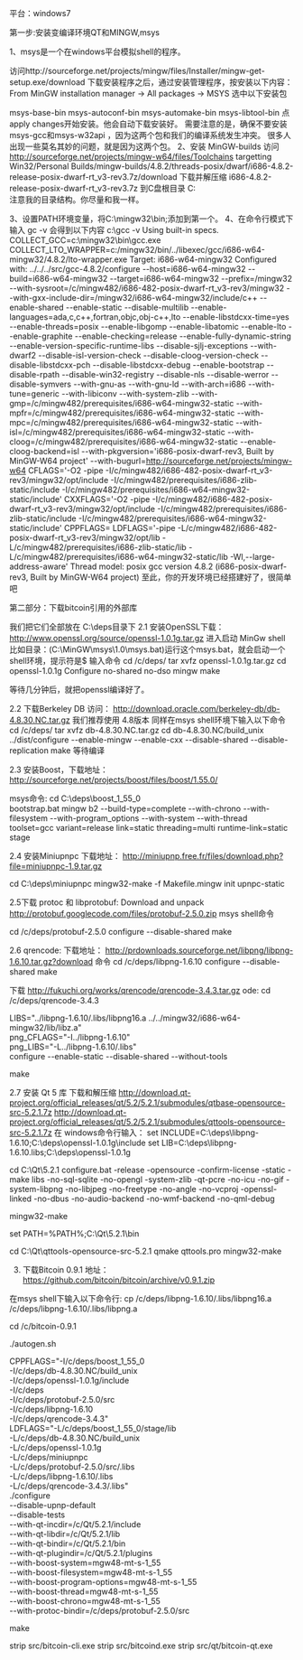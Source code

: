 平台：windows7

第一步:安装变编译环境QT和MINGW,msys

1、msys是一个在windows平台模拟shell的程序。
   
访问http://sourceforge.net/projects/mingw/files/Installer/mingw-get-setup.exe/download
下载安装程序之后，通过安装管理程序，按安装以下内容：
From MinGW installation manager -> All packages -> MSYS
选中以下安装包

msys-base-bin
msys-autoconf-bin
msys-automake-bin
msys-libtool-bin
点 apply changes开始安装。他会自动下载安装好。
需要注意的是，确保不要安装msys-gcc和msys-w32api ，因为这两个包和我们的编译系统发生冲突。
很多人出现一些莫名其妙的问题，就是因为这两个包。
2、安装 MinGW-builds
 访问
http://sourceforge.net/projects/mingw-w64/files/Toolchains targetting Win32/Personal Builds/mingw-builds/4.8.2/threads-posix/dwarf/i686-4.8.2-release-posix-dwarf-rt_v3-rev3.7z/download
下载并解压缩 i686-4.8.2-release-posix-dwarf-rt_v3-rev3.7z 到C盘根目录  C:\
注意我的目录结构。你尽量和我一样。

3、设置PATH环境变量，将C:\mingw32\bin;添加到第一个。
4、在命令行模式下输入 gc -v 会得到以下内容
c:\gcc -v
Using built-in specs.
COLLECT_GCC=c:\mingw32\bin\gcc.exe
COLLECT_LTO_WRAPPER=c:/mingw32/bin/../libexec/gcc/i686-w64-mingw32/4.8.2/lto-wrapper.exe
Target: i686-w64-mingw32
Configured with: ../../../src/gcc-4.8.2/configure --host=i686-w64-mingw32 --build=i686-w64-mingw32 --target=i686-w64-mingw32 --prefix=/mingw32 --with-sysroot=/c/mingw482/i686-482-posix-dwarf-rt_v3-rev3/mingw32 --with-gxx-include-dir=/mingw32/i686-w64-mingw32/include/c++ --enable-shared --enable-static --disable-multilib --enable-languages=ada,c,c++,fortran,objc,obj-c++,lto --enable-libstdcxx-time=yes --enable-threads=posix --enable-libgomp --enable-libatomic --enable-lto --enable-graphite --enable-checking=release --enable-fully-dynamic-string --enable-version-specific-runtime-libs --disable-sjlj-exceptions --with-dwarf2 --disable-isl-version-check --disable-cloog-version-check --disable-libstdcxx-pch --disable-libstdcxx-debug --enable-bootstrap --disable-rpath --disable-win32-registry --disable-nls --disable-werror --disable-symvers --with-gnu-as --with-gnu-ld --with-arch=i686 --with-tune=generic --with-libiconv --with-system-zlib --with-gmp=/c/mingw482/prerequisites/i686-w64-mingw32-static --with-mpfr=/c/mingw482/prerequisites/i686-w64-mingw32-static --with-mpc=/c/mingw482/prerequisites/i686-w64-mingw32-static --with-isl=/c/mingw482/prerequisites/i686-w64-mingw32-static --with-cloog=/c/mingw482/prerequisites/i686-w64-mingw32-static --enable-cloog-backend=isl --with-pkgversion='i686-posix-dwarf-rev3, Built by MinGW-W64 project' --with-bugurl=http://sourceforge.net/projects/mingw-w64 CFLAGS='-O2 -pipe -I/c/mingw482/i686-482-posix-dwarf-rt_v3-rev3/mingw32/opt/include -I/c/mingw482/prerequisites/i686-zlib-static/include -I/c/mingw482/prerequisites/i686-w64-mingw32-static/include' CXXFLAGS='-O2 -pipe -I/c/mingw482/i686-482-posix-dwarf-rt_v3-rev3/mingw32/opt/include -I/c/mingw482/prerequisites/i686-zlib-static/include -I/c/mingw482/prerequisites/i686-w64-mingw32-static/include' CPPFLAGS= LDFLAGS='-pipe -L/c/mingw482/i686-482-posix-dwarf-rt_v3-rev3/mingw32/opt/lib -L/c/mingw482/prerequisites/i686-zlib-static/lib -L/c/mingw482/prerequisites/i686-w64-mingw32-static/lib -Wl,--large-address-aware'
Thread model: posix
gcc version 4.8.2 (i686-posix-dwarf-rev3, Built by MinGW-W64 project)
至此，你的开发环境已经搭建好了，很简单吧

第二部分：下载bitcoin引用的外部库

我们把它们全部放在 C:\deps目录下
2.1 安装OpenSSL下载：http://www.openssl.org/source/openssl-1.0.1g.tar.gz
 进入启动 MinGw shell 比如目录：(C:\MinGW\msys\1.0\msys.bat)运行这个msys.bat，就会启动一个shell环境，提示符是$
输入命令
cd /c/deps/
tar xvfz openssl-1.0.1g.tar.gz
cd openssl-1.0.1g
Configure no-shared no-dso mingw
make

等待几分钟后，就把openssl编译好了。

2.2 下载Berkeley DB 访问： http://download.oracle.com/berkeley-db/db-4.8.30.NC.tar.gz
我们推荐使用  4.8版本 
同样在msys shell环境下输入以下命令
cd /c/deps/
tar xvfz db-4.8.30.NC.tar.gz
cd db-4.8.30.NC/build_unix
../dist/configure --enable-mingw --enable-cxx --disable-shared --disable-replication
make
等待编译

2.3 安装Boost，下载地址： http://sourceforge.net/projects/boost/files/boost/1.55.0/

msys命令:
cd C:\deps\boost_1_55_0\
bootstrap.bat mingw
b2 --build-type=complete --with-chrono --with-filesystem --with-program_options --with-system --with-thread toolset=gcc variant=release link=static threading=multi runtime-link=static stage


2.4 安装Miniupnpc 下载地址： http://miniupnp.free.fr/files/download.php?file=miniupnpc-1.9.tar.gz

cd C:\deps\miniupnpc
mingw32-make -f Makefile.mingw init upnpc-static

2.5下载 protoc 和 libprotobuf:
Download and unpack http://protobuf.googlecode.com/files/protobuf-2.5.0.zip
 msys shell命令

cd /c/deps/protobuf-2.5.0
configure --disable-shared
make

2.6 qrencode:
下载地址： http://prdownloads.sourceforge.net/libpng/libpng-1.6.10.tar.gz?download 
命令
cd /c/deps/libpng-1.6.10
configure --disable-shared
make

下载 http://fukuchi.org/works/qrencode/qrencode-3.4.3.tar.gz ode:
cd /c/deps/qrencode-3.4.3

LIBS="../libpng-1.6.10/.libs/libpng16.a ../../mingw32/i686-w64-mingw32/lib/libz.a" \
png_CFLAGS="-I../libpng-1.6.10" \
png_LIBS="-L../libpng-1.6.10/.libs" \
configure --enable-static --disable-shared --without-tools

make


2.7 安装 Qt 5 库
下载和解压缩
http://download.qt-project.org/official_releases/qt/5.2/5.2.1/submodules/qtbase-opensource-src-5.2.1.7z
http://download.qt-project.org/official_releases/qt/5.2/5.2.1/submodules/qttools-opensource-src-5.2.1.7z
在 windows命令行输入：
set INCLUDE=C:\deps\libpng-1.6.10;C:\deps\openssl-1.0.1g\include
set LIB=C:\deps\libpng-1.6.10\.libs;C:\deps\openssl-1.0.1g

cd C:\Qt\5.2.1
configure.bat -release -opensource -confirm-license -static -make libs -no-sql-sqlite -no-opengl -system-zlib -qt-pcre -no-icu -no-gif -system-libpng -no-libjpeg -no-freetype -no-angle -no-vcproj -openssl-linked -no-dbus -no-audio-backend -no-wmf-backend -no-qml-debug

mingw32-make

set PATH=%PATH%;C:\Qt\5.2.1\bin

cd C:\Qt\qttools-opensource-src-5.2.1
qmake qttools.pro
mingw32-make

3. 下载Bitcoin 0.9.1 地址： https://github.com/bitcoin/bitcoin/archive/v0.9.1.zip

在msys shell下输入以下命令行:
cp /c/deps/libpng-1.6.10/.libs/libpng16.a /c/deps/libpng-1.6.10/.libs/libpng.a

cd /c/bitcoin-0.9.1

./autogen.sh

CPPFLAGS="-I/c/deps/boost_1_55_0 \
-I/c/deps/db-4.8.30.NC/build_unix \
-I/c/deps/openssl-1.0.1g/include \
-I/c/deps \
-I/c/deps/protobuf-2.5.0/src \
-I/c/deps/libpng-1.6.10 \
-I/c/deps/qrencode-3.4.3" \
LDFLAGS="-L/c/deps/boost_1_55_0/stage/lib \
-L/c/deps/db-4.8.30.NC/build_unix \
-L/c/deps/openssl-1.0.1g \
-L/c/deps/miniupnpc \
-L/c/deps/protobuf-2.5.0/src/.libs \
-L/c/deps/libpng-1.6.10/.libs \
-L/c/deps/qrencode-3.4.3/.libs" \
./configure \
--disable-upnp-default \
--disable-tests \
--with-qt-incdir=/c/Qt/5.2.1/include \
--with-qt-libdir=/c/Qt/5.2.1/lib \
--with-qt-bindir=/c/Qt/5.2.1/bin \
--with-qt-plugindir=/c/Qt/5.2.1/plugins \
--with-boost-system=mgw48-mt-s-1_55 \
--with-boost-filesystem=mgw48-mt-s-1_55 \
--with-boost-program-options=mgw48-mt-s-1_55 \
--with-boost-thread=mgw48-mt-s-1_55 \
--with-boost-chrono=mgw48-mt-s-1_55 \
--with-protoc-bindir=/c/deps/protobuf-2.5.0/src

make

strip src/bitcoin-cli.exe
strip src/bitcoind.exe
strip src/qt/bitcoin-qt.exe